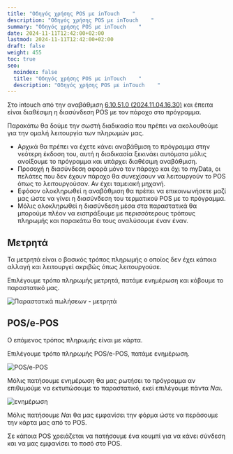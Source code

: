 ```yaml
---
title: "Οδηγός χρήσης POS με inTouch    "
description: "Οδηγός χρήσης POS με inTouch    "
summary: "Οδηγός χρήσης POS με inTouch    "
date: 2024-11-11T12:42:00+02:00
lastmod: 2024-11-11T12:42:00+02:00
draft: false
weight: 455
toc: true
seo:
  noindex: false
  title: "Οδηγός χρήσης POS με inTouch    "
  description: "Οδηγός χρήσης POS με inTouch    "
---
```

Στο intouch από την αναβάθμιση [6.10.51.0 (2024.11.04.16.30)](#) και έπειτα είναι διαθέσιμη η διασύνδεση POS με τον πάροχο στο πρόγραμμα. 

Παρακάτω θα δούμε την σωστή διαδικασία που πρέπει να ακολουθούμε για την ομαλή λειτουργία των πληρωμών μας.

* Αρχικά θα πρέπει να έχετε κάνει αναβάθμιση το πρόγραμμα στην νεότερη έκδοση του, αυτή η διαδικασία ξεκινάει αυτόματα μόλις ανοίξουμε το πρόγραμμα και υπάρχει διαθέσιμη αναβάθμιση.
* Προσοχή η διασύνδεση αφορά μόνο τον πάροχο και όχι το myData, οι πελάτες που δεν έχουν πάροχο θα συνεχίσουν να λειτουργούν το POS όπως το λειτουργούσαν. Αν έχει ταμειακή μηχανή.
* Εφόσον ολοκληρωθεί η αναβάθμιση θα πρέπει να επικοινωνήσετε μαζί μας ώστε να γίνει η διασύνδεση του τερματικού POS με το πρόγραμμα.
* Μόλις ολοκληρωθεί η διασύνδεση μέσα στα παραστατικά θα μπορούμε πλέον να εισπράξουμε με περισσότερους τρόπους πληρωμής και παρακάτω θα τους αναλύσουμε έναν έναν.

## Μετρητά

Τα μετρητά είναι ο βασικός τρόπος πληρωμής ο οποίος δεν έχει κάποια αλλαγή και λειτουργεί ακριβώς όπως λειτουργούσε.

Επιλέγουμε τρόπο πληρωμής μετρητά, πατάμε ενημέρωση και κόβουμε το παραστατικό μας.

![Παραστατικά πωλήσεων - μετρητά](/images/parastatiko-metrita.jpg "Παραστατικά πωλήσεων - μετρητά")

## POS/e-POS

Ο επόμενος τρόπος πληρωμής είναι με κάρτα.

Επιλέγουμε τρόπο πληρωμής POS/e-POS, πατάμε ενημέρωση.

![POS/e-POS](/images/parastatiko-pos.jpg "POS/e-POS")

Μόλις πατήσουμε ενημέρωση θα μας ρωτήσει το πρόγραμμα αν επιθυμούμε να εκτυπώσουμε το παραστατικό, εκεί επιλέγουμε πάντα *Ναι*. 

![ενημέρωση](/images/parastatiko-print.jpg "ενημέρωση")

Μόλις πατήσουμε *Ναι* θα μας εμφανίσει την φόρμα ώστε να περάσουμε την κάρτα μας από το POS.

Σε κάποια POS χρειάζεται να πατήσουμε ένα κουμπί για να κάνει σύνδεση και να μας εμφανίσει το ποσό στο POS.
